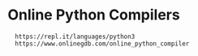 # Online Python Compilers
      https://repl.it/languages/python3
      https://www.onlinegdb.com/online_python_compiler
